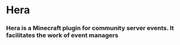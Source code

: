 # Hera

### Hera is a Minecraft plugin for community server events. It facilitates the work of event managers
